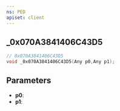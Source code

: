 ```yaml
---
ns: PED
apiset: client
---
```

## _0x070A3841406C43D5

```c
// 0x070A3841406C43D5
void _0x070A3841406C43D5(Any p0,Any p1);
```


## Parameters
* **p0**:
* **p1**:



